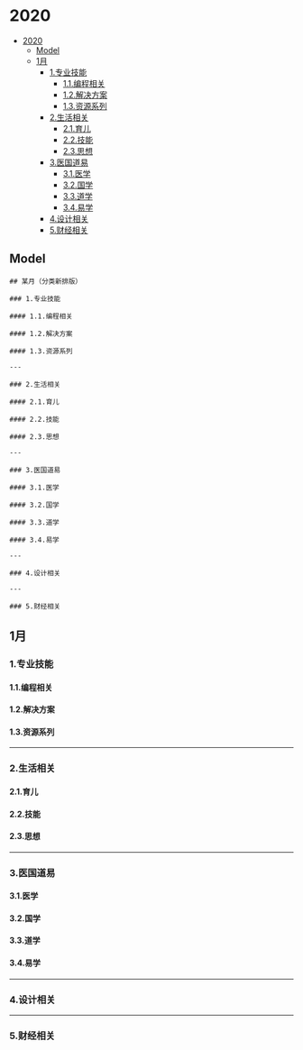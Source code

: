 ﻿# 2020
- [2020](#2020)
    - [Model](#model)
    - [1月](#1%e6%9c%88)
        - [1.专业技能](#1%e4%b8%93%e4%b8%9a%e6%8a%80%e8%83%bd)
            - [1.1.编程相关](#11%e7%bc%96%e7%a8%8b%e7%9b%b8%e5%85%b3)
            - [1.2.解决方案](#12%e8%a7%a3%e5%86%b3%e6%96%b9%e6%a1%88)
            - [1.3.资源系列](#13%e8%b5%84%e6%ba%90%e7%b3%bb%e5%88%97)
        - [2.生活相关](#2%e7%94%9f%e6%b4%bb%e7%9b%b8%e5%85%b3)
            - [2.1.育儿](#21%e8%82%b2%e5%84%bf)
            - [2.2.技能](#22%e6%8a%80%e8%83%bd)
            - [2.3.思想](#23%e6%80%9d%e6%83%b3)
        - [3.医国道易](#3%e5%8c%bb%e5%9b%bd%e9%81%93%e6%98%93)
            - [3.1.医学](#31%e5%8c%bb%e5%ad%a6)
            - [3.2.国学](#32%e5%9b%bd%e5%ad%a6)
            - [3.3.道学](#33%e9%81%93%e5%ad%a6)
            - [3.4.易学](#34%e6%98%93%e5%ad%a6)
        - [4.设计相关](#4%e8%ae%be%e8%ae%a1%e7%9b%b8%e5%85%b3)
        - [5.财经相关](#5%e8%b4%a2%e7%bb%8f%e7%9b%b8%e5%85%b3)

## Model

```
## 某月（分类新排版）

### 1.专业技能

#### 1.1.编程相关

#### 1.2.解决方案

#### 1.3.资源系列

---

### 2.生活相关

#### 2.1.育儿

#### 2.2.技能

#### 2.3.思想

---

### 3.医国道易

#### 3.1.医学

#### 3.2.国学

#### 3.3.道学

#### 3.4.易学

---

### 4.设计相关

---

### 5.财经相关
```

## 1月

### 1.专业技能

#### 1.1.编程相关

#### 1.2.解决方案

#### 1.3.资源系列

---

### 2.生活相关

#### 2.1.育儿

#### 2.2.技能

#### 2.3.思想

---

### 3.医国道易

#### 3.1.医学

#### 3.2.国学

#### 3.3.道学

#### 3.4.易学

---

### 4.设计相关

---

### 5.财经相关
